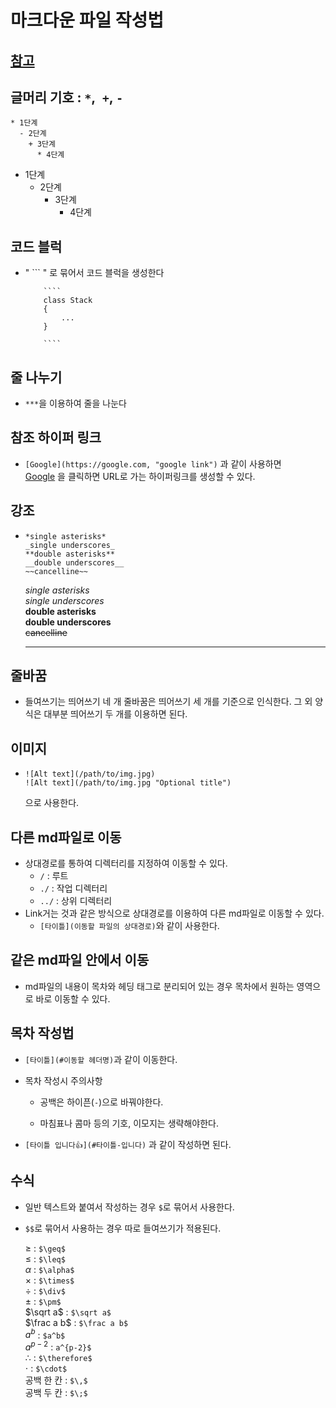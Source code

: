 # 마크다운 파일 작성법

## [참고](https://gist.github.com/ihoneymon/652be052a0727ad59601, "refernece")

## 글머리 기호 : `*`,` +`, `-`

```
* 1단계
  - 2단계
    + 3단계
      * 4단계
```

- 1단계
  - 2단계
    - 3단계
      - 4단계

## 코드 블럭

- " ``` " 로 묶어서 코드 블럭을 생성한다

  `````
      ````
      class Stack
      {
          ...
      }

      ````
  `````

## 줄 나누기

- `***`을 이용하여 줄을 나눈다

## 참조 하이퍼 링크

- `[Google](https://google.com, "google link")` 과 같이 사용하면  
  [Google](https://google.com, "google link") 을 클릭하면 URL로 가는 하이퍼링크를 생성할 수 있다.

## 강조

- ```
  *single asterisks*
  _single underscores_
  **double asterisks**
  __double underscores__
  ~~cancelline~~
  ```
  _single asterisks_  
  _single underscores_  
  **double asterisks**  
  **double underscores**  
  ~~cancelline~~
  ***

## 줄바꿈

- 들여쓰기는 띄어쓰기 네 개 줄바꿈은 띄어쓰기 세 개를 기준으로 인식한다. 그 외 양식은 대부분 띄어쓰기 두 개를 이용하면 된다.

## 이미지

- ```
  ![Alt text](/path/to/img.jpg)
  ![Alt text](/path/to/img.jpg "Optional title")
  ```
  으로 사용한다.

## 다른 md파일로 이동

- 상대경로를 통하여 디렉터리를 지정하여 이동할 수 있다.
  - `/` : 루트
  - `./` : 작업 디렉터리
  - `../` : 상위 디렉터리
- Link거는 것과 같은 방식으로 상대경로를 이용하여 다른 md파일로 이동할 수 있다.
  - `[타이틀](이동할 파일의 상대경로)`와 같이 사용한다.

## 같은 md파일 안에서 이동

- md파일의 내용이 목차와 헤딩 태그로 분리되어 있는 경우 목차에서 원하는 영역으로 바로 이동할 수 있다.

## 목차 작성법

- `[타이틀](#이동할 헤더명)`과 같이 이동한다.
- 목차 작성시 주의사항

  - 공백은 하이픈(`-`)으로 바꿔야한다.

  - 마침표나 콤마 등의 기호, 이모지는 생략해야한다.

- `[타이틀 입니다👍](#타이틀-입니다)` 과 같이 작성하면 된다.

## 수식

- 일반 텍스트와 붙여서 작성하는 경우 `$`로 묶어서 사용한다.

- `$$`로 묶어서 사용하는 경우 따로 들여쓰기가 적용된다.

  $\geq$ : `$\geq$`  
  $\leq$ : `$\leq$`  
  $\alpha$ : `$\alpha$`  
  $\times$ : `$\times$`  
  $\div$ : `$\div$`  
  $\pm$ : `$\pm$`  
  $\sqrt a$ : `$\sqrt a$`  
  $\frac a b$ : `$\frac a b$`  
  $a^b$ : `$a^b$`  
  $a^{p-2}$ : `a^{p-2}$`  
  $\therefore$ : `$\therefore$`  
  $\cdot$ : `$\cdot$`  
  공백 한 칸 : `$\,$`  
  공백 두 칸 : `$\;$`
